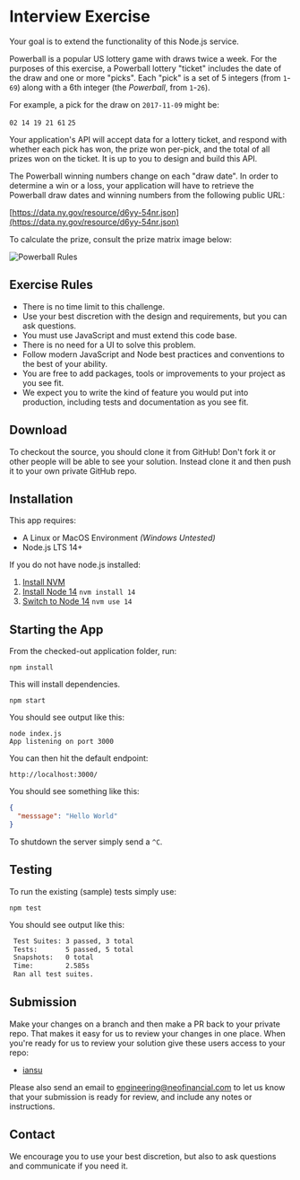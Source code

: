 # Interview Exercise

Your goal is to extend the functionality of this Node.js service.

Powerball is a popular US lottery game with draws twice a week. For the purposes of this exercise, a Powerball lottery "ticket" includes the date of the draw and one or more "picks". Each "pick" is a set of 5 integers (from `1`-`69`) along with a 6th integer (the _Powerball_, from `1`-`26`).

For example, a pick for the draw on `2017-11-09` might be:

`02 14 19 21 61` `25`

Your application's API will accept data for a lottery ticket, and respond with whether each pick has won, the prize won per-pick, and the total of all prizes won on the ticket. It is up to you to design and build this API.

The Powerball winning numbers change on each "draw date". In order to determine a win or a loss, your application will have to retrieve the Powerball draw dates and winning numbers from the following public URL:

[https://data.ny.gov/resource/d6yy-54nr.json](https://data.ny.gov/resource/d6yy-54nr.json)

To calculate the prize, consult the prize matrix image below:

![Powerball Rules](powerball_rules.png?raw=true)

## Exercise Rules

- There is no time limit to this challenge.
- Use your best discretion with the design and requirements, but you can ask questions.
- You must use JavaScript and must extend this code base.
- There is no need for a UI to solve this problem.
- Follow modern JavaScript and Node best practices and conventions to the best of your ability.
- You are free to add packages, tools or improvements to your project as you see fit.
- We expect you to write the kind of feature you would put into production, including tests and documentation as you see fit.

## Download

To checkout the source, you should clone it from GitHub! Don't fork it or other people will be able to see your solution. Instead clone it and then push it to your own private GitHub repo.

## Installation

This app requires:

- A Linux or MacOS Environment _(Windows Untested)_
- Node.js LTS 14+

If you do not have node.js installed:

1. [Install NVM](https://github.com/creationix/nvm#installation)
2. [Install Node 14](https://github.com/creationix/nvm#usage) `nvm install 14`
3. [Switch to Node 14](https://github.com/creationix/nvm#usage) `nvm use 14`

## Starting the App

From the checked-out application folder, run:

`npm install`

This will install dependencies.

`npm start`

You should see output like this:

```
node index.js
App listening on port 3000
```

You can then hit the default endpoint:

`http://localhost:3000/`

You should see something like this:

```json
{
  "messsage": "Hello World"
}
```

To shutdown the server simply send a `^C`.

## Testing

To run the existing (sample) tests simply use:

`npm test`

You should see output like this:

```txt
 Test Suites: 3 passed, 3 total
 Tests:       5 passed, 5 total
 Snapshots:   0 total
 Time:        2.585s
 Ran all test suites.
```

## Submission

Make your changes on a branch and then make a PR back to your private repo. That makes it easy for us to review your changes in one place. When you're ready for us to review your solution give these users access to your repo:

- [iansu](https://github.com/iansu)

Please also send an email to engineering@neofinancial.com to let us know that your submission is ready for review, and include any notes or instructions.  

## Contact

We encourage you to use your best discretion, but also to ask questions and communicate if you need it.
